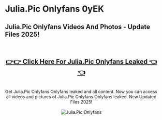# Julia.Pic Onlyfans 0yEK

<h2>Julia.Pic Onlyfans Videos And Photos - Update Files 2025!</h2>
<br>
<div align="center">
<h2><a href="https://213.232.235.80/live/video.php?q=julia.pic-onlyfans" rel="nofollow">👉👉 Click Here For Julia.Pic Onlyfans Leaked 👈👈</a></h2>

<br>
Get Julia.Pic Onlyfans Onlyfans leaked and all content. Now you can access all videos and pictures of Julia.Pic Onlyfans Onlyfans leaked. New Updated Files 2025!
<br>
<br>
<a href="https://213.232.235.80/live/video.php?q=julia.pic-onlyfans" rel="nofollow" data-target="animated-image.originalLink"><img src="https://i.imgur.com/dJHk4Zq.gif" alt="Julia.Pic Onlyfans" style="max-width: 100%; display: inline-block;" data-target="animated-image.originalImage"></a>
</div>
<br>